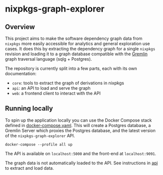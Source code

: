 # nixpkgs-graph-explorer

## Overview

This project aims to make the software dependency graph data from `nixpkgs` more easily accessible for analytics and general exploration use cases.
It does this by extracting the dependency graph for a single `nixpkgs` revision and loading it to a graph database compatible with the [Gremlin](https://tinkerpop.apache.org/gremlin.html) graph traversal language (sqlg + Postgres).

The repository is currently split into a few parts, each with its own documentation:

- `core`: tools to extract the graph of derivations in nixpkgs
- `api`: an API to load and serve the graph
- `web`: a frontend client to interact with the API

## Running locally

To spin up the application locally you can use the Docker Compose stack defined in [docker-compose.yaml](docker-compose.yaml).
This will create a Postgres database, a Gremlin Server which proxies the Postgres database, and the latest version of the `nixpkgs-graph-explorer` API.

```
docker-compose --profile all up
```

The API is available on `localhost:5000` and the front-end at `localhost:9091`.

The graph data is not automatically loaded to the API.
See instructions in [api](./api) to extract and load data.
